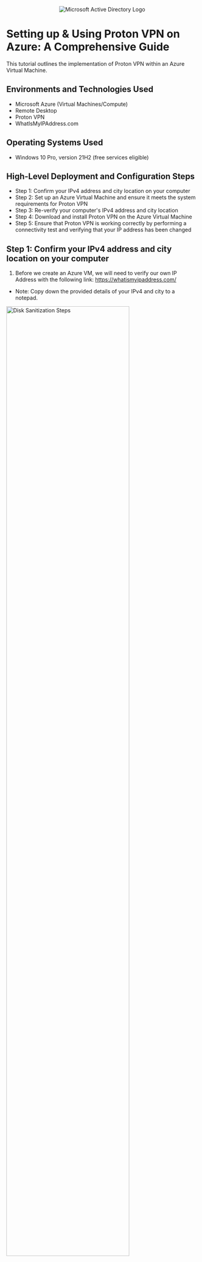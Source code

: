 <p align="center">
<img src="https://i.imgur.com/pU5A58S.png" alt="Microsoft Active Directory Logo"/>
</p>

<h1>Setting up & Using Proton VPN on Azure: A Comprehensive Guide</h1>
This tutorial outlines the implementation of Proton VPN within an Azure Virtual Machine.<br />

<h2>Environments and Technologies Used</h2>

- Microsoft Azure (Virtual Machines/Compute)
- Remote Desktop
- Proton VPN
- WhatIsMyIPAddress.com

<h2>Operating Systems Used </h2>

- Windows 10 Pro, version 21H2 (free services eligible)

<h2>High-Level Deployment and Configuration Steps</h2>

- Step 1: Confirm your IPv4 address and city location on your computer
- Step 2: Set up an Azure Virtual Machine and ensure it meets the system requirements for Proton VPN
- Step 3: Re-verify your computer's IPv4 address and city location
- Step 4: Download and install Proton VPN on the Azure Virtual Machine
- Step 5: Ensure that Proton VPN is working correctly by performing a connectivity test and verifying that your IP address has been changed

<h2>Step 1: Confirm your IPv4 address and city location on your computer</h2>

1. Before we create an Azure VM, we will need to verify our own IP Address with the following link: https://whatismyipaddress.com/

- Note: Copy down the provided details of your IPv4 and city to a notepad. 

<p>
<img src="https://i.imgur.com/PNMOtSk.png" height="80%" width="80%" alt="Disk Sanitization Steps"/>
</p>
<p>
    
<h2>Step 2: Set up an Azure Virtual Machine and ensure it meets the system requirements for Proton VPN</h2>

1. Go to the Azure Portal website (https://portal.azure.com/) and sign-in with your Azure account credentials. 
- Note: If you do not have an Azure account, you will need to sign-up for one before you can log-in.

2. Click on the search bar and type "Virtual Machines".
3. Click on the "+ Create" button located on the top left-corner by "Switch to classic".
4. Choose the option "Azure virtual machine", enter the following information:
    <ol type="a">
      <li>Choose your subscription (For Ex: Azure Subscription 1).</li>
      <li>Enter a unique name for the virtual machine (Use: vm-practice).</li>
      <li>For "Region" select:(Europe) France Central (Note: Don't select the region you live in).</li>
      <li>For "Resource group" it should automatically create a unique name.</li> 
      <li>For "Image" use: Windows 10 Pro, version 21H2 (free services eligible). </li>
      <li>For "Size" use: Standard_E2s_v3 - 2 vcpus, 16 GiB memory. </li>
      <li>For "Username" use: labuser.</li>
      <li>For "Password" make sure to make up one.</li>
      <li>For "Public inbound ports" click on "Allow selected ports".</li>
      <li>For "Select inbound ports" use: RDP 3389.</li>
    </ol>

- Note: After you checkmarked "I confirm I have an eligible Windows 10/11 license with multi-tenant hosting rights. Please confirm." located at bottom-left corner. Also, after you clicked on the "Review + create" button and review the settings. You should be able to see the following display:
<p>
<img src="https://i.imgur.com/ggc9djW.png" height="80%" width="80%"/>
</p>
<p>  
    
5. On the search bar, type "Virtual Machines".
- Note: After you created your VM, you should be able to see the following display:

<p>
<img src="https://i.imgur.com/bOxI92i.png" height="80%" width="80%"/>
</p>
<p>  

6. Click the blue link "vm-practice" located under "Name".
7. On the "Overview" tab, find/copy the Public IP address located under "Size"; Essentials.
<p>
<img src="https://i.imgur.com/42QEZ5z.png" height="80%" width="80%"/>
</p>
<p>  

8. To access Remote Desktop Connection on Windows, navigate to the bottom-left corner and click on the "Start" button (Windows logo), then search for "Remote Desktop Connection" and open it. For Mac users download the app "remote- Microsoft Remote Desktop" from the App Store.
 
9. Paste the Public IP address(from your VM) in the computer name field and click "Connect". For Mac users paste the IP Address on "PC-name" and click "add".
 
<p>
<img src="https://i.imgur.com/5UYpYcR.png" height="80%" width="80%"/>
</p>
<p>  
 
10. Afterwards, make sure to log-in your credentials from Step 3 (Use Username: labuser/Password: Your unique password).

- Note: For Windows users click "Yes" to connect to your VM. Observe the following display: 
<p>
<img src="https://i.imgur.com/xHG3t9h.png" height="80%" width="80%"/>
</p>
<p>  
 
11. Please wait until your virtual machine logs you in.
12. Then choose the following options for "Choose privacy settings for your device": 
    <ol type="a">
      <li>Location: No </li>
      <li>Diagnostic Data: No</li>
      <li>Tailored experiences: No</li>
      <li>Find my device: No</li>
     <li>Inking and Typing: No</li>
     <li>Advertising ID: No</li>
    </ol>

13. Click "Accept"   

<h2>Step 3: Re-verify your computer's IPv4 address and city location</h2>

1. On your VM, browse Microsoft Edge and paste the following link: https://whatismyipaddress.com/

- Note: Copy down the provided details of your VM's IPv4 and city to a notepad. 

<p>
<img src="https://i.imgur.com/PM8yEpv.png" height="80%" width="80%" alt="Disk Sanitization Steps"/>
</p>
<p>

<h2>Step 4: Download and install Proton VPN on the Azure Virtual Machine</h2>

1. On your VM, open Microsoft Edge and paste the following link: https://account.protonvpn.com/signup?plan=free&language=en
2. Create a free account. Aftewards, click the "Download" button under Windows.

<p>
<img src="https://i.imgur.com/gzjFT5Y.png" height="80%" width="80%" alt="Disk Sanitization Steps"/>
</p>
<p>

3. Proceed by clicking "Download Proton VPN".
<p>
<img src="https://i.imgur.com/5bt61rr.png" height="80%" width="80%" alt="Disk Sanitization Steps"/>
</p>
<p>

4. After downloading Proton VPN, go to Downloads; File Explorer.
5. Double-click "ProtonVPN_win_v2.4.1"
<p>
<img src="https://i.imgur.com/NJEihw0.png" height="80%" width="80%" alt="Disk Sanitization Steps"/>
</p>
<p>

6. Navigate through the settings and finish installing the application. 

<h2>Step 5: Ensure that Proton VPN is working correctly by performing a connectivity test and verifying that your IP address has been changed</h2>

1. Click on the Windows logo and type "Proton VPN" to find the application.
2. After launching the application, use your email and unique password to log-in.

- Note: We're going to test it by connecting our server (France Central) to a random Japanese Server.

3. Next to Japan, click "Connect" to connect to a Japanese server.

<p>
<img src="https://i.imgur.com/bMNBH5y.png" height="80%" width="80%" alt="Disk Sanitization Steps"/>
</p>
<p>   

<p>
<img src="https://i.imgur.com/n6u78j0.png" height="80%" width="80%" alt="Disk Sanitization Steps"/>
</p>
<p>   

4. With the following link confirm your new IP address connected to the Japanese Server: https://whatismyipaddress.com/
<p>
<img src="https://i.imgur.com/cmJy5vD.png" height="80%" width="80%" alt="Disk Sanitization Steps"/>
</p>
<p>   
    
5. Congratulations, you have created a VPN tunnel from your local server (France Central) to the VPN server in Japan. 
